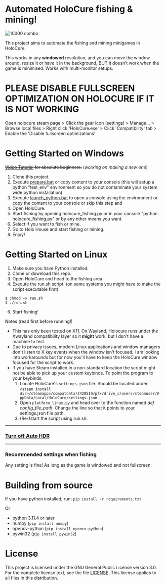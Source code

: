 # Automated HoloCure fishing & mining!
![10000 combo](https://github.com/Hexus-One/Automated-HoloCure-Fishing/assets/5473838/9d92ab91-d6f2-4f1d-8d19-3885dc5a0c7a)

This project aims to automate the fishing and mining minigames in HoloCure.

This works in any **windowed** resolution, and you can move the window around, resize it or have it in the background, BUT it doesn't work when the game is minimised. Works with multi-monitor setups.

# PLEASE DISABLE FULLSCREEN OPTIMIZATION ON HOLOCURE IF IT IS NOT WORKING
Open holocure steam page > Click the gear icon (settings) > Manage... > Browse local files > Right click 'HoloCure.exe' > Click 'Compatibility' tab > Enable the 'Disable fullscreen optimizations'

# Getting Started on Windows
~~[Video Tutorial](https://drive.google.com/file/d/14Xha8OWFiv26zBD4cYjMsHLD896q8RH4/view?usp=sharing) for absolute beginners.~~ (*working on making a new one*)

1. Clone this project.
2. Execute [prepare.bat](prepare.bat) or copy content to your console (this will setup a python "test_env" environment so you do not contaminate your system wide python installation).
3. Execute [launch_python.bat](launch_python.bat) to open a console using the environment or copy the content to your console or skip this step and
4. Open HoloCure.
5. Start fishing by opening holocure_fishing.py or in your console "python holocure_fishing.py" or by any other means you want.
6. Select if you want to fish or mine.
6. Go to Holo House and start fishing or mining.
7. Enjoy!

# Getting Started on Linux

1. Make sure you have Python installed.
2. Clone or download this repo.
3. Open HoloCure and head to the fishing area.
4. Execute the run.sh script. (on some systems you might have to make the script executable first)
```shell
$ chmod +x run.sh
$ ./run.sh
```
6. Start fishing!

Notes (read first before running!)
- This has only been tested on X11. On Wayland, Holocure runs under the Xwayland compatibility layer so it **might** work, but I don't have a machine to test.
- Due to privacy issues, modern Linux applications and window managers don't listen to X key events when the window isn't focused. I am looking into workarounds but for now you'll have to keep the HoloCure window focused for the script to work.
- If you have Steam installed in a non-standard location the script might not be able to pick up your custom keybinds. To
    point the program to your keybinds:
    1. Locate HoloCure's `settings.json` file. Should be located under
    ```<steam install dir>/steamapps/compatdata/2420510/pfx/drive_c/users/steamuser/AppData/Local/HoloCure/settings.json```
    2. Open `platform_linux.py` and head over to the function named *def config_file_path*. Change the line so that it points to your settings.json file path.
    3. (Re-)start the script using run.sh. 
<hr>

### [Turn off Auto HDR](https://github.com/nopeAnon/Automated-HoloCure-Fishing/issues/8#issuecomment-1685914312)

<hr>

### Recommended settings when fishing

Any setting is fine! As long as the game is windowed and not fullscreen.


# Building from source
If you have python installed, run:
`pip install -r requirements.txt`

Or

* python 3.11.4 or later
* numpy (`pip install numpy`)
* opencv-python (`pip install opencv-python`)
* pywin32 (`pip install pywin32`)


# License

This project is licensed under the GNU General Public License version 3.0. For the complete license text, see the file [LICENSE](LICENSE). This license applies to all files in this distribution.
